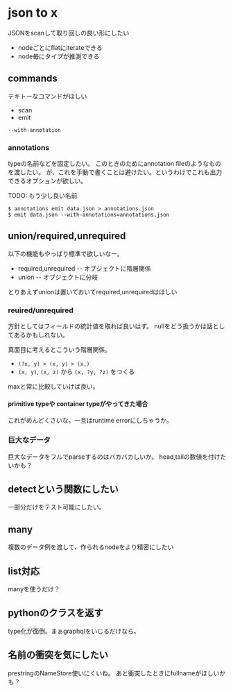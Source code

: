 # json to x

JSONをscanして取り回しの良い形にしたい

- nodeごとにflatにiterateできる
- node毎にタイプが推測できる

## commands

テキトーなコマンドがほしい

- scan
- emit

`--with-annotation`

### annotations

typeの名前などを固定したい。
このときのためにannotation fileのようなものを渡したい。
が、これを手動で書くことは避けたい。というわけでこれも出力できるオプションが欲しい。

TODO: もう少し良い名前

```console
$ annotations emit data.json > annotations.json
$ emit data.json --with-annotations=annotations.json
```


## union/required,unrequired

以下の機能もやっぱり標準で欲しいなー。

- required,unrequired -- オブジェクトに階層関係
- union -- オブジェクトに分岐

とりあえずunionは置いておいてrequired,unrequiredはほしい

### reuired/unrequired

方針としてはフィールドの統計値を取れば良いはず。
nullをどう扱うかは話としてあるかもしれない。

真面目に考えるとこういう階層関係。

- `(?x, y) > (x, y) > (x,)`
- `(x, y)`, `(x, z)` から `(x, ?y, ?z)` をつくる

maxと常に比較していけば良い。

#### primitive typeや container typeがやってきた場合

これがめんどくさいな。一旦はruntime errorにしちゃうか。

### 巨大なデータ

巨大なデータをフルでparseするのはバカバカしいか。
head,tailの数値を付けたいかも？

## detectという関数にしたい

一部分だけをテスト可能にしたい。

## many

複数のデータ例を渡して、作られるnodeをより精密にしたい

## list対応

manyを使うだけ？

## pythonのクラスを返す

type化が面倒。まぁgraphqlをいじるだけなら。

## 名前の衝突を気にしたい

prestringのNameStore使いにくいね。
あと衝突したときにfullnameがほしいかも？

